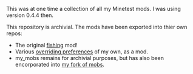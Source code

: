 This was at one time a collection of all my Minetest mods. I was using version 0.4.4 then.

This repository is archivial. The mods have been exported into thier own repos:

- The original [fishing](https://github.com/hildigerr/fishing) mod!
- Various [overriding preferences](https://github.com/hildigerr/minetest_overrides) of my own, as a mod.
- my_mobs remains for archivial purposes, but has also been encorporated into [my fork of mobs](https://github.com/hildigerr/mobs).
